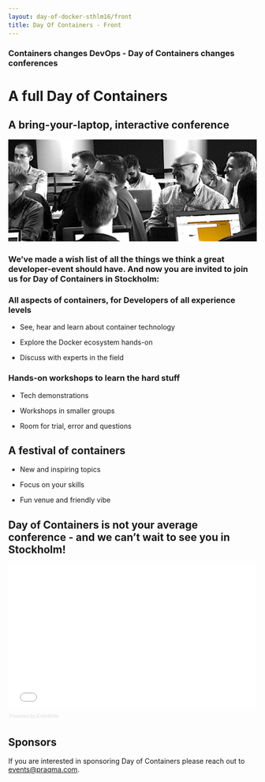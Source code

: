 ```yaml
---
layout: day-of-docker-sthlm16/front
title: Day Of Containers - Front
---
```


### Containers changes DevOps - Day of Containers changes conferences

# A full Day of Containers

## A bring-your-laptop, interactive conference

![Day of Docker](/day-of-docker-cph16/images/workshop-black-white.png)

### We’ve made a wish list of all the things we think a great developer-event should have. And now you are invited to join us for Day of Containers in Stockholm:


### All aspects of containers, for Developers of all experience levels



* See, hear and learn about container technology

* Explore the Docker ecosystem hands-on

* Discuss with experts in the field


### Hands-on workshops to learn the hard stuff



* Tech demonstrations

* Workshops in smaller groups

* Room for trial, error and questions


## A festival of containers


* New and inspiring topics 

* Focus on your skills

* Fun venue and friendly vibe



## Day of Containers is not your average conference - and we can’t wait to see you in Stockholm!

<div style="width:100%; text-align:left;" ><iframe  src="//eventbrite.co.uk/tickets-external?eid=20692623193&ref=etckt" frameborder="0" height="293" width="100%" vspace="0" hspace="0" marginheight="5" marginwidth="5" scrolling="auto" allowtransparency="true"></iframe><div style="font-family:Helvetica, Arial; font-size:10px; padding:5px 0 5px; margin:2px; width:100%; text-align:left;" ><a class="powered-by-eb" style="color: #dddddd; text-decoration: none;" target="_blank" href="http://www.eventbrite.co.uk/r/etckt">Powered by Eventbrite</a></div></div>

## Sponsors
If you are interested in sponsoring Day of Containers please reach out to [events@praqma.com](events@praqma.com).
